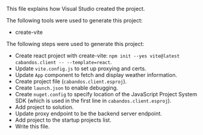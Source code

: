 This file explains how Visual Studio created the project.

The following tools were used to generate this project:
- create-vite

The following steps were used to generate this project:
- Create react project with create-vite: `npm init --yes vite@latest cabandos.client -- --template=react`.
- Update `vite.config.js` to set up proxying and certs.
- Update `App` component to fetch and display weather information.
- Create project file (`cabandos.client.esproj`).
- Create `launch.json` to enable debugging.
- Create `nuget.config` to specify location of the JavaScript Project System SDK (which is used in the first line in `cabandos.client.esproj`).
- Add project to solution.
- Update proxy endpoint to be the backend server endpoint.
- Add project to the startup projects list.
- Write this file.
